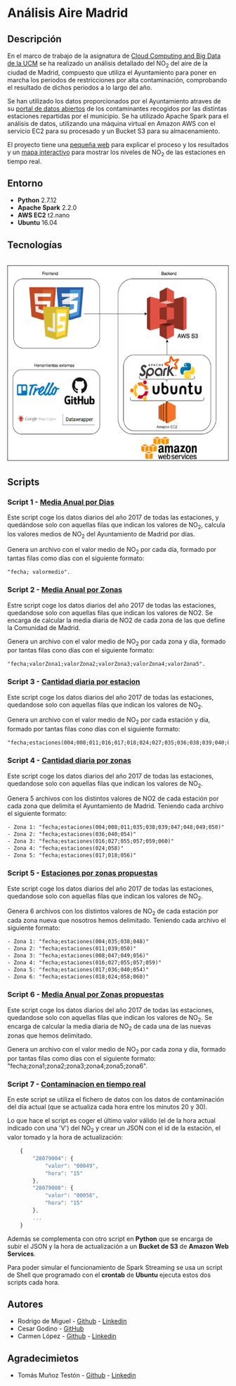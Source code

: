 # Análisis Aire Madrid

## Descripción

En el marco de trabajo de la asignatura de [Cloud Computing and Big Data de la UCM](http://www.fdi.ucm.es/Pub/ImpresoFichaDocente.aspx?Id=1312) se ha realizado un análisis detallado del NO<sub>2</sub> del aire de la ciudad de Madrid, compuesto que utiliza el Ayuntamiento para poner en marcha los periodos de restricciones por alta contaminación, comprobando el resultado de dichos periodos a lo largo del año.

Se han utilizado los datos proporcionados por el Ayuntamiento atraves de su [portal de datos abiertos](http://datos.madrid.es/portal/site/egob/) de los contaminantes recogidos por las distintas estaciones repartidas por el municipio. Se ha utilizado Apache Spark para el análisis de datos, utilizando una máquina virtual en Amazon AWS con el servicio EC2 para su procesado y un Bucket S3 para su almacenamiento.

El proyecto tiene una [pequeña web](https://hunzagit.github.io/AnalisisAireMadrid/) para explicar el proceso y los resultados y un [mapa interactivo](https://hunzagit.github.io/AnalisisAireMadrid/#MapaInteractivo) para mostrar los niveles de NO<sub>2</sub> de las estaciones en tiempo real.

## Entorno

 - **Python** 2.7.12
 - **Apache Spark** 2.2.0
 - **AWS EC2** t2.nano
 - **Ubuntu** 16.04 

## Tecnologías

<br>
<img height="450" align="center" src="public/resources/images/Herramientas/Infografia.png">
<br>


## Scripts

### Script 1 - [Media Anual por Dias](https://github.com/hunzaGit/AnalisisAireMadrid/tree/master/Scripts/1%20-%20Media%20anual%20por%20dias)

Este script coge los datos diarios del año 2017 de todas las estaciones, y quedándose solo con aquellas filas que indican los valores de NO<sub>2</sub>, calcula los valores medios de NO<sub>2</sub> del Ayuntamiento de Madrid por días.

Genera un archivo con el valor medio de NO<sub>2</sub> por cada día, formado por tantas filas como días con el siguiente formato:
   
    "fecha; valormedio".

### Script 2 - [Media Anual por Zonas](https://github.com/hunzaGit/AnalisisAireMadrid/tree/master/Scripts/2%20-%20Media%20anual%20por%20zonas)

Estre script coge los datos diarios del año 2017 de todas las estaciones, quedandose solo con aquellas filas que indican los valores de NO2. Se encarga de calcular la media diaria de NO2 de cada zona de las que define la Comunidad de Madrid.

Genera un archivo con el valor medio de NO<sub>2</sub> por cada zona y día, formado por tantas filas cono días con el siguiente formato: 

    "fecha;valorZona1;valorZona2;valorZona3;valorZona4;valorZona5".

### Script 3 - [Cantidad diaria por estacion](https://github.com/hunzaGit/AnalisisAireMadrid/tree/master/Scripts/3%20-%20Cantidad%20diaria%20por%20estacion)

Este script coge los datos diarios del año 2017 de todas las estaciones, quedandose solo con aquellas filas que indican los valores de NO<sub>2</sub>. 

Genera un archivo con el valor medio de NO<sub>2</sub> por cada estación y día, formado por tantas filas cono días con el siguiente formato: 

    "fecha;estaciones(004;008;011;016;017;018;024;027;035;036;038;039;040;047;048;049;050;054;055;056;057;058;059;060)"

### Script 4 - [Cantidad diaria por zonas](https://github.com/hunzaGit/AnalisisAireMadrid/tree/master/Scripts/4%20-%20Cantidad%20diaria%20por%20zonas)

Este script coge los datos diarios del año 2017 de todas las estaciones, quedandose solo con aquellas filas que indican los valores de NO<sub>2</sub>. 

Genera 5 archivos con los distintos valores de NO2 de cada estación por cada zona que delimita el Ayuntamiento de Madrid. Teniendo cada archivo el siguiente formato:

    - Zona 1: "fecha;estaciones(004;008;011;035;038;039;047;048;049;050)"
    - Zona 2: "fecha;estaciones(036;040;054)"
    - Zona 3: "fecha;estaciones(016;027;055;057;059;060)"
    - Zona 4: "fecha;estaciones(024;058)"
    - Zona 5: "fecha;estaciones(017;018;056)"

### Script 5 - [Estaciones por zonas propuestas](https://github.com/hunzaGit/AnalisisAireMadrid/tree/master/Scripts/5%20-%20Estaciones%20por%20zonas%20propuestas)

Este script coge los datos diarios del año 2017 de todas las estaciones, quedandose solo con aquellas filas que indican los valores de NO<sub>2</sub>. 

Genera 6 archivos con los distintos valores de NO<sub>2</sub> de cada estación por cada zona nueva que nosotros hemos delimitado. Teniendo cada archivo el siguiente formato:
    
    - Zona 1: "fecha;estaciones(004;035;038;048)"
    - Zona 2: "fecha;estaciones(011;039;050)"
    - Zona 3: "fecha;estaciones(008;047;049;056)"
    - Zona 4: "fecha;estaciones(016;027;055;057;059)"
    - Zona 5: "fecha;estaciones(017;036;040;054)"
    - Zona 6: "fecha;estaciones(018;024;058;060)"

### Script 6 - [Media Anual por Zonas propuestas](https://github.com/hunzaGit/AnalisisAireMadrid/tree/master/Scripts/6%20-%20Media%20anual%20por%20zonas%20propuestas)

Este script coge los datos diarios del año 2017 de todas las estaciones, quedandose solo con aquellas filas que indican los valores de NO<sub>2</sub>. Se encarga de calcular la media diaria de NO<sub>2</sub> de cada una de las nuevas zonas que hemos delimitado.

Genera un archivo con el valor medio de NO<sub>2</sub> por cada zona y día, formado por tantas filas como días con el siguiente formato: "fecha;zona1;zona2;zona3;zona4;zona5;zona6".



### Script 7 - [Contaminacion en tiempo real](https://github.com/hunzaGit/AnalisisAireMadrid/tree/master/Scripts/7%20-%20Contaminacion%20en%20tiempo%20real)

En este script se utiliza el fichero de datos con los datos de contaminación del día actual (que se actualiza cada hora entre los minutos 20 y 30).

Lo que hace el script es coger el último valor válido (el de la hora actual indicado con una 'V') del NO<sub>2</sub> y crear un JSON con el id de la estación, el valor tomado y la hora de actualización:

```javascript
    {
        "28079004": {
            "valor": "00049", 
            "hora": "15"
        },
        "28079008": {
            "valor": "00056", 
            "hora": "15"
        },
        ...
    }
```

Además se complementa con otro script en **Python** que se encarga de subir el JSON y la hora de actualización a un **Bucket de S3** de **Amazon Web Services**.

Para poder simular el funcionamiento de Spark Streaming se usa un script de Shell que programado con el **crontab** de **Ubuntu** ejecuta estos dos scripts cada hora.


## Autores
   - Rodrigo de Miguel - [Github](https://github.com/hunzaGit) - [Linkedin](https://www.linkedin.com/in/rodrigo-de-miguel-gonzalez/)
   - Cesar Godino - [GitHub](https://github.com/cloudgrey)
   - Carmen López - [Github](https://github.com/calope03) - [Linkedin](https://www.linkedin.com/in/carmen-l%C3%B3pez-gonzalo/)


## Agradecimietos
   - Tomás Muñoz Testón - [Github](https://github.com/tomas-teston) - [Linkedin](https://www.linkedin.com/in/tom%C3%A1s-m-58597672/)
